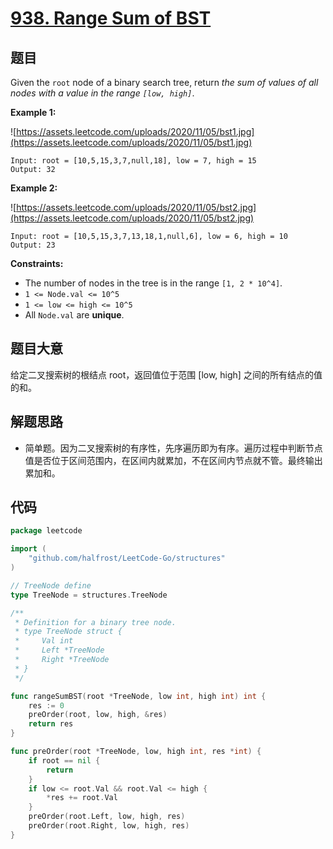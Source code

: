 # [938. Range Sum of BST](https://leetcode.com/problems/range-sum-of-bst/)


## 题目

Given the `root` node of a binary search tree, return *the sum of values of all nodes with a value in the range `[low, high]`*.

**Example 1:**

![https://assets.leetcode.com/uploads/2020/11/05/bst1.jpg](https://assets.leetcode.com/uploads/2020/11/05/bst1.jpg)

```
Input: root = [10,5,15,3,7,null,18], low = 7, high = 15
Output: 32

```

**Example 2:**

![https://assets.leetcode.com/uploads/2020/11/05/bst2.jpg](https://assets.leetcode.com/uploads/2020/11/05/bst2.jpg)

```
Input: root = [10,5,15,3,7,13,18,1,null,6], low = 6, high = 10
Output: 23

```

**Constraints:**

- The number of nodes in the tree is in the range `[1, 2 * 10^4]`.
- `1 <= Node.val <= 10^5`
- `1 <= low <= high <= 10^5`
- All `Node.val` are **unique**.

## 题目大意

给定二叉搜索树的根结点 root，返回值位于范围 [low, high] 之间的所有结点的值的和。

## 解题思路

- 简单题。因为二叉搜索树的有序性，先序遍历即为有序。遍历过程中判断节点值是否位于区间范围内，在区间内就累加，不在区间内节点就不管。最终输出累加和。

## 代码

```go
package leetcode

import (
    "github.com/halfrost/LeetCode-Go/structures"
)

// TreeNode define
type TreeNode = structures.TreeNode

/**
 * Definition for a binary tree node.
 * type TreeNode struct {
 *     Val int
 *     Left *TreeNode
 *     Right *TreeNode
 * }
 */

func rangeSumBST(root *TreeNode, low int, high int) int {
    res := 0
    preOrder(root, low, high, &res)
    return res
}

func preOrder(root *TreeNode, low, high int, res *int) {
    if root == nil {
        return
    }
    if low <= root.Val && root.Val <= high {
        *res += root.Val
    }
    preOrder(root.Left, low, high, res)
    preOrder(root.Right, low, high, res)
}
```